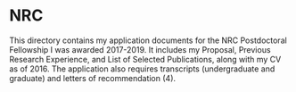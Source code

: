 # NRC

This directory contains my application documents for the NRC Postdoctoral Fellowship I was awarded 2017-2019.
It includes my Proposal, Previous Research Experience, and List of Selected Publications, along with my CV as of 2016.
The application also requires transcripts (undergraduate and graduate) and letters of recommendation (4).
